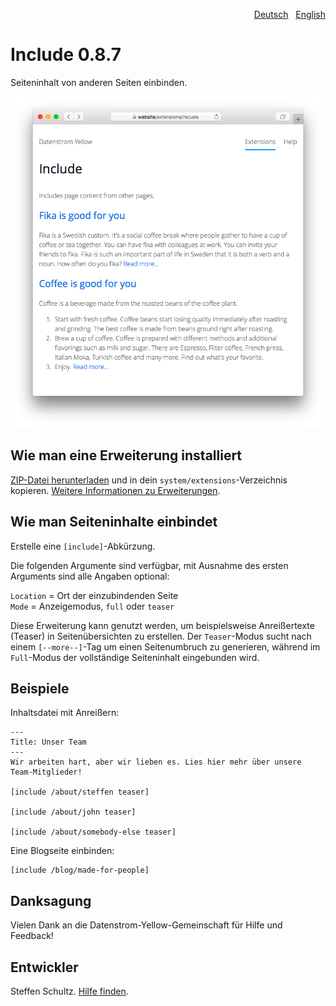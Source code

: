 <p align="right"><a href="README-de.md">Deutsch</a> &nbsp; <a href="README.md">English</a></p>

# Include 0.8.7

Seiteninhalt von anderen Seiten einbinden.

<p align="center"><img src="SCREENSHOT.png?raw=true" alt="Bildschirmfoto"></p>

## Wie man eine Erweiterung installiert

[ZIP-Datei herunterladen](https://github.com/schulle4u/yellow-extensions-schulle4u/raw/main/downloads/include.zip) und in dein `system/extensions`-Verzeichnis kopieren. [Weitere Informationen zu Erweiterungen](https://github.com/annaesvensson/yellow-update/tree/main/README-de.md).

## Wie man Seiteninhalte einbindet

Erstelle eine `[include]`-Abkürzung. 

Die folgenden Argumente sind verfügbar, mit Ausnahme des ersten Arguments sind alle Angaben optional:

`Location` = Ort der einzubindenden Seite  
`Mode` = Anzeigemodus, `full` oder `teaser`  

Diese Erweiterung kann genutzt werden, um beispielsweise Anreißertexte (Teaser) in Seitenübersichten zu erstellen. Der `Teaser`-Modus sucht nach einem `[--more--]`-Tag um einen Seitenumbruch zu generieren, während im `Full`-Modus der vollständige Seiteninhalt eingebunden wird. 

## Beispiele

Inhaltsdatei mit Anreißern:

```
---
Title: Unser Team
---
Wir arbeiten hart, aber wir lieben es. Lies hier mehr über unsere Team-Mitglieder! 

[include /about/steffen teaser]

[include /about/john teaser]

[include /about/somebody-else teaser]
```

Eine Blogseite einbinden: 

    [include /blog/made-for-people]

## Danksagung

Vielen Dank an die Datenstrom-Yellow-Gemeinschaft für Hilfe und Feedback!

## Entwickler

Steffen Schultz. [Hilfe finden](https://datenstrom.se/de/yellow/help/).
